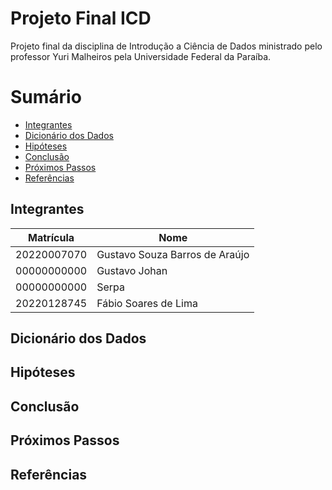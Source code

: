 # Projeto Final ICD

Projeto final da disciplina de Introdução a Ciência de Dados ministrado pelo professor Yuri Malheiros pela Universidade Federal da Paraíba.

# Sumário
- [Integrantes](#integrantes)
- [Dicionário dos Dados](#dicionário-dos-dados)
- [Hipóteses](#hipóteses)
- [Conclusão](#conclusão)
- [Próximos Passos](#próximos-passos)
- [Referências](#referências)

## Integrantes
Matrícula | Nome
--- | ---
20220007070 | Gustavo Souza Barros de Araújo
00000000000 | Gustavo Johan
00000000000 | Serpa
20220128745 | Fábio Soares de Lima

## Dicionário dos Dados

## Hipóteses

## Conclusão

## Próximos Passos

## Referências
